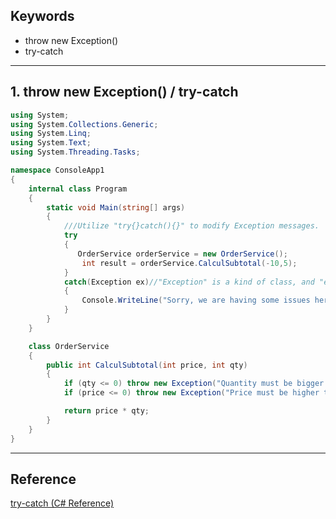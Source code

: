 ## Keywords
* throw new Exception()
* try-catch
<hr>

## 1. throw new Exception() / try-catch
```C# =
using System;
using System.Collections.Generic;
using System.Linq;
using System.Text;
using System.Threading.Tasks;

namespace ConsoleApp1
{
    internal class Program
    {
        static void Main(string[] args)
        {
            ///Utilize "try{}catch(){}" to modify Exception messages.
            try
            {
               OrderService orderService = new OrderService();
                int result = orderService.CalculSubtotal(-10,5);
            }
            catch(Exception ex)//"Exception" is a kind of class, and "ex" is a variable.
            {
                Console.WriteLine("Sorry, we are having some issues here, and the reason is " + ex.Message); ;
            }
        }
    }

    class OrderService
    {
        public int CalculSubtotal(int price, int qty)
        {
            if (qty <= 0) throw new Exception("Quantity must be bigger than zero.");
            if (price <= 0) throw new Exception("Price must be higher than zero.");

            return price * qty;
        }
    }
}
```
<hr>

## Reference
[try-catch (C# Reference)](https://docs.microsoft.com/en-us/dotnet/csharp/language-reference/keywords/try-catch)
